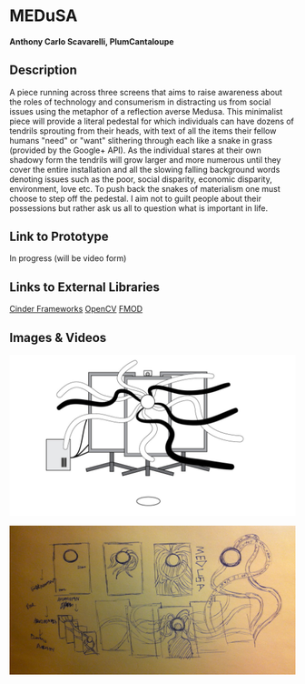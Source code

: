# MEDuSA #
  
#### Anthony Carlo Scavarelli, PlumCantaloupe ####

## Description ##
A piece running across three screens that aims to raise awareness about the roles of technology and consumerism in distracting us from social issues using the metaphor of a reflection averse Medusa. This minimalist piece will provide a literal pedestal for which individuals can have dozens of tendrils sprouting from their heads, with text of all the items their fellow humans "need" or "want" slithering through each like a snake in grass (provided by the Google+ API). As the individual stares at their own shadowy form the tendrils will grow larger and more numerous until they cover the entire installation and all the slowing falling background words denoting issues such as the poor, social disparity, economic disparity, environment, love etc. To push back the snakes of materialism one must choose to step off the pedestal. I aim not to guilt people about their possessions but rather ask us all to question what is important in life.

## Link to Prototype ##
In progress (will be video form)

## Links to External Libraries ##
[Cinder Frameworks](http://libcinder.org/ "Cinder Frameworks")
[OpenCV](http://opencv.org/ "OpenCV")
[FMOD](http://www.fmod.org/ "FMOD")

## Images & Videos ##
![What I want the experience to feel like](/project_images/ConceptImage_2.jpg?raw=true "What I want the experience to feel like")

![First Rough Sketch of MedUsa](/project_images/Sketch_1.jpg?raw=true "First Rough Sketch of MedUsa")
